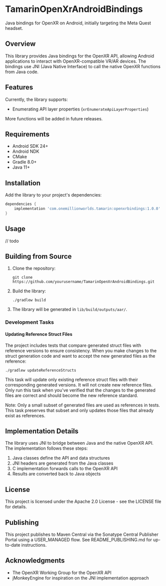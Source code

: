 # TamarinOpenXrAndroidBindings

Java bindings for OpenXR on Android, initially targeting the Meta Quest headset.

## Overview

This library provides Java bindings for the OpenXR API, allowing Android applications to interact with OpenXR-compatible VR/AR devices. The bindings use JNI (Java Native Interface) to call the native OpenXR functions from Java code.

## Features

Currently, the library supports:

- Enumerating API layer properties (`xrEnumerateApiLayerProperties`)

More functions will be added in future releases.

## Requirements

- Android SDK 24+
- Android NDK
- CMake
- Gradle 8.0+
- Java 11+

## Installation

Add the library to your project's dependencies:

```gradle
dependencies {
    implementation 'com.onemillionworlds.tamarin:openxrbindings:1.0.0'
}
```

## Usage

// todo

## Building from Source

1. Clone the repository:
   ```
   git clone https://github.com/yourusername/TamarinOpenXrAndroidBindings.git
   ```

2. Build the library:
   ```
   ./gradlew build
   ```

3. The library will be generated in `lib/build/outputs/aar/`.

### Development Tasks

#### Updating Reference Struct Files

The project includes tests that compare generated struct files with reference versions to ensure consistency. When you make changes to the struct generation code and want to accept the new generated files as the reference:

```
./gradlew updateReferenceStructs
```

This task will update only existing reference struct files with their corresponding generated versions. It will not create new reference files. Only run this task when you've verified that the changes to the generated files are correct and should become the new reference standard.

Note: Only a small subset of generated files are used as references in tests. This task preserves that subset and only updates those files that already exist as references.

## Implementation Details

The library uses JNI to bridge between Java and the native OpenXR API. The implementation follows these steps:

1. Java classes define the API and data structures
2. JNI headers are generated from the Java classes
3. C implementation forwards calls to the OpenXR API
4. Results are converted back to Java objects

## License

This project is licensed under the Apache 2.0 License - see the LICENSE file for details.

## Publishing

This project publishes to Maven Central via the Sonatype Central Publisher Portal using a USER_MANAGED flow. See README_PUBLISHING.md for up-to-date instructions.

## Acknowledgments

- The OpenXR Working Group for the OpenXR API
- jMonkeyEngine for inspiration on the JNI implementation approach
